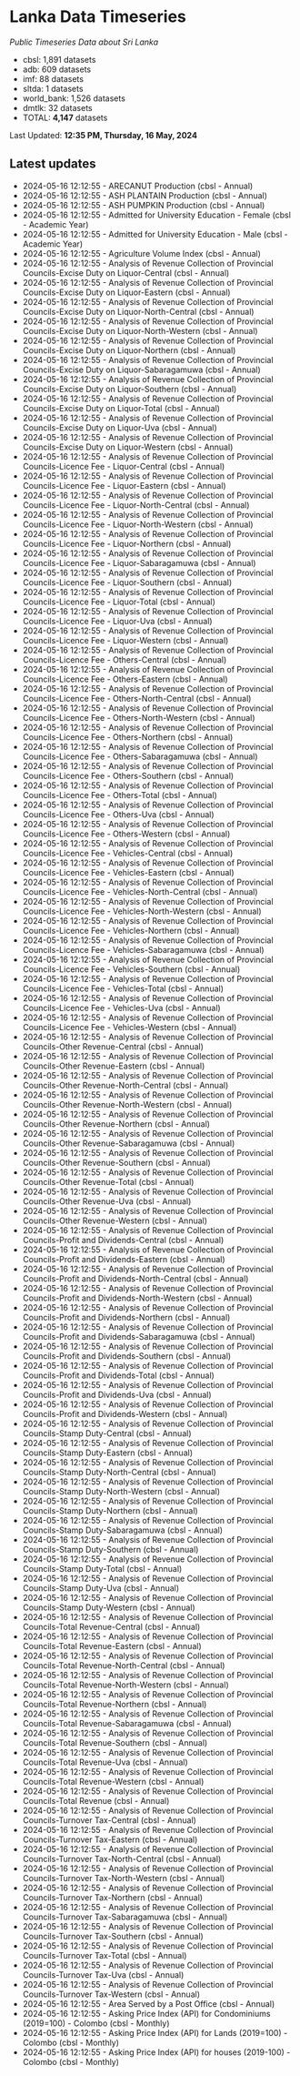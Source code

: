 # Lanka Data Timeseries
*Public Timeseries Data about Sri Lanka*

* cbsl: 1,891 datasets
* adb: 609 datasets
* imf: 88 datasets
* sltda: 1 datasets
* world_bank: 1,526 datasets
* dmtlk: 32 datasets
* TOTAL: **4,147** datasets

Last Updated: **12:35 PM, Thursday, 16 May, 2024**

## Latest updates

* 2024-05-16 12:12:55 - ARECANUT Production (cbsl - Annual)
* 2024-05-16 12:12:55 - ASH PLANTAIN Production (cbsl - Annual)
* 2024-05-16 12:12:55 - ASH PUMPKIN Production (cbsl - Annual)
* 2024-05-16 12:12:55 - Admitted for University Education - Female (cbsl - Academic Year)
* 2024-05-16 12:12:55 - Admitted for University Education - Male (cbsl - Academic Year)
* 2024-05-16 12:12:55 - Agriculture Volume Index (cbsl - Annual)
* 2024-05-16 12:12:55 - Analysis of Revenue Collection of Provincial Councils-Excise Duty on Liquor-Central (cbsl - Annual)
* 2024-05-16 12:12:55 - Analysis of Revenue Collection of Provincial Councils-Excise Duty on Liquor-Eastern (cbsl - Annual)
* 2024-05-16 12:12:55 - Analysis of Revenue Collection of Provincial Councils-Excise Duty on Liquor-North-Central (cbsl - Annual)
* 2024-05-16 12:12:55 - Analysis of Revenue Collection of Provincial Councils-Excise Duty on Liquor-North-Western (cbsl - Annual)
* 2024-05-16 12:12:55 - Analysis of Revenue Collection of Provincial Councils-Excise Duty on Liquor-Northern (cbsl - Annual)
* 2024-05-16 12:12:55 - Analysis of Revenue Collection of Provincial Councils-Excise Duty on Liquor-Sabaragamuwa (cbsl - Annual)
* 2024-05-16 12:12:55 - Analysis of Revenue Collection of Provincial Councils-Excise Duty on Liquor-Southern (cbsl - Annual)
* 2024-05-16 12:12:55 - Analysis of Revenue Collection of Provincial Councils-Excise Duty on Liquor-Total (cbsl - Annual)
* 2024-05-16 12:12:55 - Analysis of Revenue Collection of Provincial Councils-Excise Duty on Liquor-Uva (cbsl - Annual)
* 2024-05-16 12:12:55 - Analysis of Revenue Collection of Provincial Councils-Excise Duty on Liquor-Western (cbsl - Annual)
* 2024-05-16 12:12:55 - Analysis of Revenue Collection of Provincial Councils-Licence Fee - Liquor-Central (cbsl - Annual)
* 2024-05-16 12:12:55 - Analysis of Revenue Collection of Provincial Councils-Licence Fee - Liquor-Eastern (cbsl - Annual)
* 2024-05-16 12:12:55 - Analysis of Revenue Collection of Provincial Councils-Licence Fee - Liquor-North-Central (cbsl - Annual)
* 2024-05-16 12:12:55 - Analysis of Revenue Collection of Provincial Councils-Licence Fee - Liquor-North-Western (cbsl - Annual)
* 2024-05-16 12:12:55 - Analysis of Revenue Collection of Provincial Councils-Licence Fee - Liquor-Northern (cbsl - Annual)
* 2024-05-16 12:12:55 - Analysis of Revenue Collection of Provincial Councils-Licence Fee - Liquor-Sabaragamuwa (cbsl - Annual)
* 2024-05-16 12:12:55 - Analysis of Revenue Collection of Provincial Councils-Licence Fee - Liquor-Southern (cbsl - Annual)
* 2024-05-16 12:12:55 - Analysis of Revenue Collection of Provincial Councils-Licence Fee - Liquor-Total (cbsl - Annual)
* 2024-05-16 12:12:55 - Analysis of Revenue Collection of Provincial Councils-Licence Fee - Liquor-Uva (cbsl - Annual)
* 2024-05-16 12:12:55 - Analysis of Revenue Collection of Provincial Councils-Licence Fee - Liquor-Western (cbsl - Annual)
* 2024-05-16 12:12:55 - Analysis of Revenue Collection of Provincial Councils-Licence Fee - Others-Central (cbsl - Annual)
* 2024-05-16 12:12:55 - Analysis of Revenue Collection of Provincial Councils-Licence Fee - Others-Eastern (cbsl - Annual)
* 2024-05-16 12:12:55 - Analysis of Revenue Collection of Provincial Councils-Licence Fee - Others-North-Central (cbsl - Annual)
* 2024-05-16 12:12:55 - Analysis of Revenue Collection of Provincial Councils-Licence Fee - Others-North-Western (cbsl - Annual)
* 2024-05-16 12:12:55 - Analysis of Revenue Collection of Provincial Councils-Licence Fee - Others-Northern (cbsl - Annual)
* 2024-05-16 12:12:55 - Analysis of Revenue Collection of Provincial Councils-Licence Fee - Others-Sabaragamuwa (cbsl - Annual)
* 2024-05-16 12:12:55 - Analysis of Revenue Collection of Provincial Councils-Licence Fee - Others-Southern (cbsl - Annual)
* 2024-05-16 12:12:55 - Analysis of Revenue Collection of Provincial Councils-Licence Fee - Others-Total (cbsl - Annual)
* 2024-05-16 12:12:55 - Analysis of Revenue Collection of Provincial Councils-Licence Fee - Others-Uva (cbsl - Annual)
* 2024-05-16 12:12:55 - Analysis of Revenue Collection of Provincial Councils-Licence Fee - Others-Western (cbsl - Annual)
* 2024-05-16 12:12:55 - Analysis of Revenue Collection of Provincial Councils-Licence Fee - Vehicles-Central (cbsl - Annual)
* 2024-05-16 12:12:55 - Analysis of Revenue Collection of Provincial Councils-Licence Fee - Vehicles-Eastern (cbsl - Annual)
* 2024-05-16 12:12:55 - Analysis of Revenue Collection of Provincial Councils-Licence Fee - Vehicles-North-Central (cbsl - Annual)
* 2024-05-16 12:12:55 - Analysis of Revenue Collection of Provincial Councils-Licence Fee - Vehicles-North-Western (cbsl - Annual)
* 2024-05-16 12:12:55 - Analysis of Revenue Collection of Provincial Councils-Licence Fee - Vehicles-Northern (cbsl - Annual)
* 2024-05-16 12:12:55 - Analysis of Revenue Collection of Provincial Councils-Licence Fee - Vehicles-Sabaragamuwa (cbsl - Annual)
* 2024-05-16 12:12:55 - Analysis of Revenue Collection of Provincial Councils-Licence Fee - Vehicles-Southern (cbsl - Annual)
* 2024-05-16 12:12:55 - Analysis of Revenue Collection of Provincial Councils-Licence Fee - Vehicles-Total (cbsl - Annual)
* 2024-05-16 12:12:55 - Analysis of Revenue Collection of Provincial Councils-Licence Fee - Vehicles-Uva (cbsl - Annual)
* 2024-05-16 12:12:55 - Analysis of Revenue Collection of Provincial Councils-Licence Fee - Vehicles-Western (cbsl - Annual)
* 2024-05-16 12:12:55 - Analysis of Revenue Collection of Provincial Councils-Other Revenue-Central (cbsl - Annual)
* 2024-05-16 12:12:55 - Analysis of Revenue Collection of Provincial Councils-Other Revenue-Eastern (cbsl - Annual)
* 2024-05-16 12:12:55 - Analysis of Revenue Collection of Provincial Councils-Other Revenue-North-Central (cbsl - Annual)
* 2024-05-16 12:12:55 - Analysis of Revenue Collection of Provincial Councils-Other Revenue-North-Western (cbsl - Annual)
* 2024-05-16 12:12:55 - Analysis of Revenue Collection of Provincial Councils-Other Revenue-Northern (cbsl - Annual)
* 2024-05-16 12:12:55 - Analysis of Revenue Collection of Provincial Councils-Other Revenue-Sabaragamuwa (cbsl - Annual)
* 2024-05-16 12:12:55 - Analysis of Revenue Collection of Provincial Councils-Other Revenue-Southern (cbsl - Annual)
* 2024-05-16 12:12:55 - Analysis of Revenue Collection of Provincial Councils-Other Revenue-Total (cbsl - Annual)
* 2024-05-16 12:12:55 - Analysis of Revenue Collection of Provincial Councils-Other Revenue-Uva (cbsl - Annual)
* 2024-05-16 12:12:55 - Analysis of Revenue Collection of Provincial Councils-Other Revenue-Western (cbsl - Annual)
* 2024-05-16 12:12:55 - Analysis of Revenue Collection of Provincial Councils-Profit and Dividends-Central (cbsl - Annual)
* 2024-05-16 12:12:55 - Analysis of Revenue Collection of Provincial Councils-Profit and Dividends-Eastern (cbsl - Annual)
* 2024-05-16 12:12:55 - Analysis of Revenue Collection of Provincial Councils-Profit and Dividends-North-Central (cbsl - Annual)
* 2024-05-16 12:12:55 - Analysis of Revenue Collection of Provincial Councils-Profit and Dividends-North-Western (cbsl - Annual)
* 2024-05-16 12:12:55 - Analysis of Revenue Collection of Provincial Councils-Profit and Dividends-Northern (cbsl - Annual)
* 2024-05-16 12:12:55 - Analysis of Revenue Collection of Provincial Councils-Profit and Dividends-Sabaragamuwa (cbsl - Annual)
* 2024-05-16 12:12:55 - Analysis of Revenue Collection of Provincial Councils-Profit and Dividends-Southern (cbsl - Annual)
* 2024-05-16 12:12:55 - Analysis of Revenue Collection of Provincial Councils-Profit and Dividends-Total (cbsl - Annual)
* 2024-05-16 12:12:55 - Analysis of Revenue Collection of Provincial Councils-Profit and Dividends-Uva (cbsl - Annual)
* 2024-05-16 12:12:55 - Analysis of Revenue Collection of Provincial Councils-Profit and Dividends-Western (cbsl - Annual)
* 2024-05-16 12:12:55 - Analysis of Revenue Collection of Provincial Councils-Stamp Duty-Central (cbsl - Annual)
* 2024-05-16 12:12:55 - Analysis of Revenue Collection of Provincial Councils-Stamp Duty-Eastern (cbsl - Annual)
* 2024-05-16 12:12:55 - Analysis of Revenue Collection of Provincial Councils-Stamp Duty-North-Central (cbsl - Annual)
* 2024-05-16 12:12:55 - Analysis of Revenue Collection of Provincial Councils-Stamp Duty-North-Western (cbsl - Annual)
* 2024-05-16 12:12:55 - Analysis of Revenue Collection of Provincial Councils-Stamp Duty-Northern (cbsl - Annual)
* 2024-05-16 12:12:55 - Analysis of Revenue Collection of Provincial Councils-Stamp Duty-Sabaragamuwa (cbsl - Annual)
* 2024-05-16 12:12:55 - Analysis of Revenue Collection of Provincial Councils-Stamp Duty-Southern (cbsl - Annual)
* 2024-05-16 12:12:55 - Analysis of Revenue Collection of Provincial Councils-Stamp Duty-Total (cbsl - Annual)
* 2024-05-16 12:12:55 - Analysis of Revenue Collection of Provincial Councils-Stamp Duty-Uva (cbsl - Annual)
* 2024-05-16 12:12:55 - Analysis of Revenue Collection of Provincial Councils-Stamp Duty-Western (cbsl - Annual)
* 2024-05-16 12:12:55 - Analysis of Revenue Collection of Provincial Councils-Total Revenue-Central (cbsl - Annual)
* 2024-05-16 12:12:55 - Analysis of Revenue Collection of Provincial Councils-Total Revenue-Eastern (cbsl - Annual)
* 2024-05-16 12:12:55 - Analysis of Revenue Collection of Provincial Councils-Total Revenue-North-Central (cbsl - Annual)
* 2024-05-16 12:12:55 - Analysis of Revenue Collection of Provincial Councils-Total Revenue-North-Western (cbsl - Annual)
* 2024-05-16 12:12:55 - Analysis of Revenue Collection of Provincial Councils-Total Revenue-Northern (cbsl - Annual)
* 2024-05-16 12:12:55 - Analysis of Revenue Collection of Provincial Councils-Total Revenue-Sabaragamuwa (cbsl - Annual)
* 2024-05-16 12:12:55 - Analysis of Revenue Collection of Provincial Councils-Total Revenue-Southern (cbsl - Annual)
* 2024-05-16 12:12:55 - Analysis of Revenue Collection of Provincial Councils-Total Revenue-Uva (cbsl - Annual)
* 2024-05-16 12:12:55 - Analysis of Revenue Collection of Provincial Councils-Total Revenue-Western (cbsl - Annual)
* 2024-05-16 12:12:55 - Analysis of Revenue Collection of Provincial Councils-Total Revenue (cbsl - Annual)
* 2024-05-16 12:12:55 - Analysis of Revenue Collection of Provincial Councils-Turnover Tax-Central (cbsl - Annual)
* 2024-05-16 12:12:55 - Analysis of Revenue Collection of Provincial Councils-Turnover Tax-Eastern (cbsl - Annual)
* 2024-05-16 12:12:55 - Analysis of Revenue Collection of Provincial Councils-Turnover Tax-North-Central (cbsl - Annual)
* 2024-05-16 12:12:55 - Analysis of Revenue Collection of Provincial Councils-Turnover Tax-North-Western (cbsl - Annual)
* 2024-05-16 12:12:55 - Analysis of Revenue Collection of Provincial Councils-Turnover Tax-Northern (cbsl - Annual)
* 2024-05-16 12:12:55 - Analysis of Revenue Collection of Provincial Councils-Turnover Tax-Sabaragamuwa (cbsl - Annual)
* 2024-05-16 12:12:55 - Analysis of Revenue Collection of Provincial Councils-Turnover Tax-Southern (cbsl - Annual)
* 2024-05-16 12:12:55 - Analysis of Revenue Collection of Provincial Councils-Turnover Tax-Total (cbsl - Annual)
* 2024-05-16 12:12:55 - Analysis of Revenue Collection of Provincial Councils-Turnover Tax-Uva (cbsl - Annual)
* 2024-05-16 12:12:55 - Analysis of Revenue Collection of Provincial Councils-Turnover Tax-Western (cbsl - Annual)
* 2024-05-16 12:12:55 - Area Served by a Post Office (cbsl - Annual)
* 2024-05-16 12:12:55 - Asking Price Index (API) for Condominiums (2019=100) - Colombo (cbsl - Monthly)
* 2024-05-16 12:12:55 - Asking Price Index (API) for Lands (2019=100) - Colombo (cbsl - Monthly)
* 2024-05-16 12:12:55 - Asking Price Index (API) for houses (2019-100) - Colombo (cbsl - Monthly)